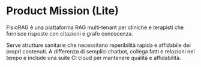# Product Mission (Lite)

FisioRAG è una piattaforma RAG multi‑tenant per cliniche e terapisti che fornisce risposte con citazioni e grafo conoscenza.

Serve strutture sanitarie che necessitano reperibilità rapida e affidabile dei propri contenuti. A differenza di semplici chatbot, collega fatti e relazioni nel tempo e include una suite CI cloud per mantenere qualità e affidabilità.